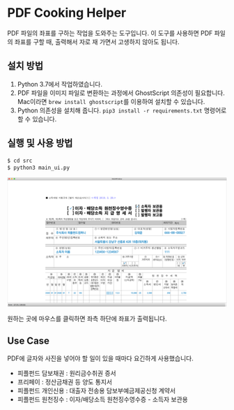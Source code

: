 # PDF Cooking Helper
PDF 파일의 좌표를 구하는 작업을 도와주는 도구입니다.
이 도구를 사용하면 PDF 파일의 좌표를 구할 때, 출력해서 자로 재 가면서 고생하지 않아도 됩니다.

## 설치 방법

1. Python 3.7에서 작업하였습니다.
2. PDF 파일을 이미지 파일로 변환하는 과정에서 GhostScript 의존성이 필요합니다. Mac이라면 `brew install ghostscript`를 이용하여 설치할 수 있습니다.
3. Python 의존성을 설치해 줍니다. `pip3 install -r requirements.txt` 명령어로 할 수 있습니다.

## 실행 및 사용 방법

```sh
$ cd src
$ python3 main_ui.py
```

![사진](screenshot.png)

원하는 곳에 마우스를 클릭하면 좌측 하단에 좌표가 출력됩니다.

## Use Case

PDF에 글자와 사진을 넣어야 할 일이 있을 때마다 요긴하게 사용했습니다.

* 피플펀드 담보채권 : 원리금수취권 증서
* 프리페이 : 정산금채권 등 양도 통지서
* 피플펀드 개인신용 : 대출자 전송용 담보부예금제공신청 계약서
* 피플펀드 원천징수 : 이자/배당소득 원천징수영수증 - 소득자 보관용
